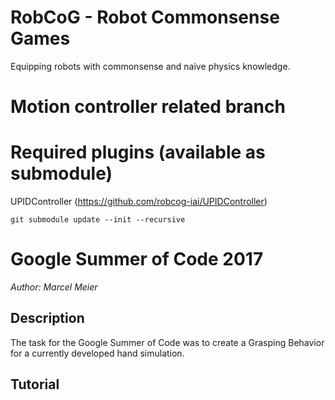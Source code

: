 # RobCoG - **Rob**ot **Co**mmonsense **G**ames 

Equipping robots with commonsense and naive physics knowledge.

# Motion controller related branch

# Required plugins (available as submodule)
UPIDController (https://github.com/robcog-iai/UPIDController)

	git submodule update --init --recursive

# Google Summer of Code 2017
*Author: Marcel Meier*

## Description
The task for the Google Summer of Code was to create a Grasping Behavior for a currently developed hand simulation.

## Tutorial



